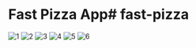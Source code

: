 # Fast Pizza App#   f a s t - p i z z a 
 
![1](https://github.com/hosnyaroui/fast-pizza/assets/91914423/8eadcb32-ec63-4104-95a6-dee00e3c802a)
![2](https://github.com/hosnyaroui/fast-pizza/assets/91914423/38b02609-bb14-4a83-8886-b2a119698689)
![3](https://github.com/hosnyaroui/fast-pizza/assets/91914423/2cc9a932-6db5-4a45-8616-0cdf5f0ff39e)
![4](https://github.com/hosnyaroui/fast-pizza/assets/91914423/f12fbad5-a63c-4e90-b3c2-c6a3b4db159d)
![5](https://github.com/hosnyaroui/fast-pizza/assets/91914423/36e75eba-dfa8-4fa9-a1d1-821b4b3fd74d)
![6](https://github.com/hosnyaroui/fast-pizza/assets/91914423/5816a74c-1887-4ccf-bbfa-c03010ed10ed)



 
